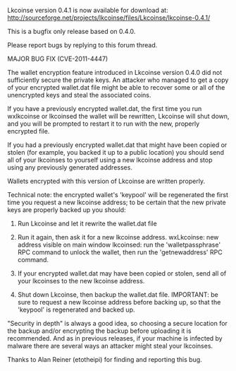 Lkcoinse version 0.4.1 is now available for download at:
http://sourceforge.net/projects/lkcoinse/files/Lkcoinse/lkcoinse-0.4.1/

This is a bugfix only release based on 0.4.0.

Please report bugs by replying to this forum thread.

MAJOR BUG FIX  (CVE-2011-4447)

The wallet encryption feature introduced in Lkcoinse version 0.4.0 did not sufficiently secure the private keys. An attacker who
managed to get a copy of your encrypted wallet.dat file might be able to recover some or all of the unencrypted keys and steal the
associated coins.

If you have a previously encrypted wallet.dat, the first time you run wxlkcoinse or lkcoinsed the wallet will be rewritten, Lkcoinse will
shut down, and you will be prompted to restart it to run with the new, properly encrypted file.

If you had a previously encrypted wallet.dat that might have been copied or stolen (for example, you backed it up to a public
location) you should send all of your lkcoinses to yourself using a new lkcoinse address and stop using any previously generated addresses.

Wallets encrypted with this version of Lkcoinse are written properly.

Technical note: the encrypted wallet's 'keypool' will be regenerated the first time you request a new lkcoinse address; to be certain that the
new private keys are properly backed up you should:

1. Run Lkcoinse and let it rewrite the wallet.dat file

2. Run it again, then ask it for a new lkcoinse address.
wxLkcoinse: new address visible on main window
lkcoinsed: run the 'walletpassphrase' RPC command to unlock the wallet,  then run the 'getnewaddress' RPC command.

3. If your encrypted wallet.dat may have been copied or stolen, send all of your lkcoinses to the new lkcoinse address.

4. Shut down Lkcoinse, then backup the wallet.dat file.
IMPORTANT: be sure to request a new lkcoinse address before backing up, so that the 'keypool' is regenerated and backed up.

"Security in depth" is always a good idea, so choosing a secure location for the backup and/or encrypting the backup before uploading it is recommended. And as in previous releases, if your machine is infected by malware there are several ways an attacker might steal your lkcoinses.

Thanks to Alan Reiner (etotheipi) for finding and reporting this bug.
